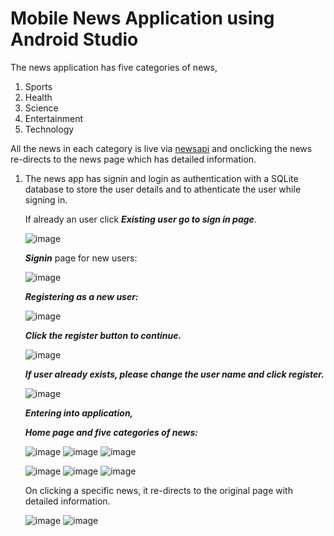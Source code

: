# **Mobile News Application using Android Studio**

The news application has five categories of news,
1. Sports
2. Health
3. Science
4. Entertainment
5. Technology

All the news in each category is live via [newsapi](https://newsapi.org/) and onclicking the news re-directs to the news page which has detailed information.

1) The news app has signin and login as authentication with a SQLite database to store the user details and to athenticate the user while signing in.

      If already an user click ***Existing user go to sign in page***.
      
      ![image](https://user-images.githubusercontent.com/68286374/183397153-42af6903-fc1a-47d7-ab91-587a316fde0a.png)

      ***Signin*** page for new users:
      
      ![image](https://user-images.githubusercontent.com/68286374/183363476-9cbe7a88-e03a-406a-8462-c2fe339ee993.png)
      
      ***Registering as a new user:***
      
      ![image](https://user-images.githubusercontent.com/68286374/183363876-a831ca04-5882-433e-913b-03c9f59ef05b.png)
      
      ***Click the register button to continue.***
      
      ![image](https://user-images.githubusercontent.com/68286374/183364202-38fc01f1-3f03-4cba-8e63-16b778f8ef02.png)
      
      ***If user already exists, please change the user name and click register.***
      
      ![image](https://user-images.githubusercontent.com/68286374/183364501-73126cec-a81f-47b5-a8bf-109601448668.png)
      
      ***Entering into application,***
      
      ***Home page and five categories of news:***
      
      ![image](https://user-images.githubusercontent.com/68286374/183395510-2833e3b1-1b15-443b-a866-292cc5796f7a.png)
      ![image](https://user-images.githubusercontent.com/68286374/183395829-cc364d85-0469-447a-911e-dae22e39aaaf.png)
      ![image](https://user-images.githubusercontent.com/68286374/183395980-e9dc8980-580a-4466-af15-a9b383a3e6b8.png)
       
       
      ![image](https://user-images.githubusercontent.com/68286374/183396163-1f01fb0d-705c-4c93-9e79-d7834470e922.png)
      ![image](https://user-images.githubusercontent.com/68286374/183396079-57161d15-469f-4cd1-9775-80af0dede660.png)
      ![image](https://user-images.githubusercontent.com/68286374/183396146-a1f85d57-0d93-430a-8f04-f6c57906337c.png)
      
      
     On clicking a specific news, it re-directs to the original page with detailed information.
     
     ![image](https://user-images.githubusercontent.com/68286374/183397468-624799d0-7a20-43c5-ba2b-9af91c1678ca.png)
     ![image](https://user-images.githubusercontent.com/68286374/183397652-fda36dfa-fbb9-4301-b22a-098e41ff6a1e.png)








